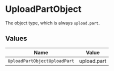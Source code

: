 # UploadPartObject

The object type, which is always `upload.part`.


## Values

| Name                         | Value                        |
| ---------------------------- | ---------------------------- |
| `UploadPartObjectUploadPart` | upload.part                  |